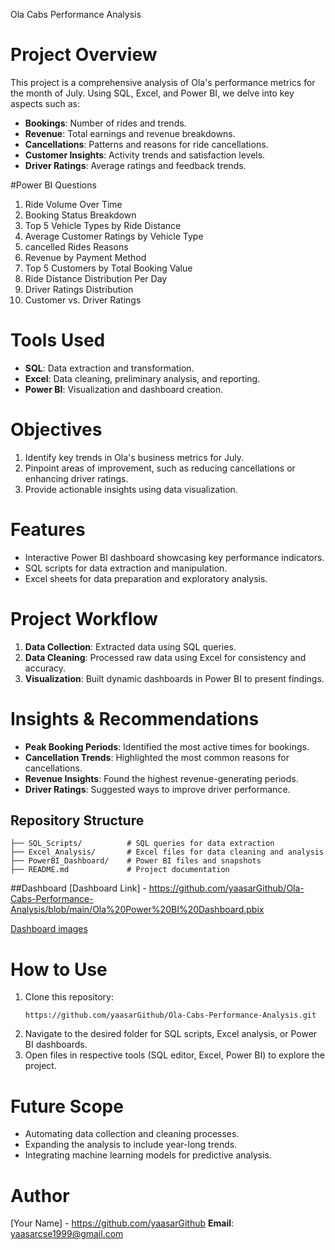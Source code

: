 Ola Cabs Performance Analysis

# Project Overview
This project is a comprehensive analysis of Ola's performance metrics for the month of July. Using SQL, Excel, and Power BI, we delve into key aspects such as:
- **Bookings**: Number of rides and trends.
- **Revenue**: Total earnings and revenue breakdowns.
- **Cancellations**: Patterns and reasons for ride cancellations.
- **Customer Insights**: Activity trends and satisfaction levels.
- **Driver Ratings**: Average ratings and feedback trends.

#Power BI Questions
1. Ride Volume Over Time
2. Booking Status Breakdown
3. Top 5 Vehicle Types by Ride Distance
4. Average Customer Ratings by Vehicle Type
5. cancelled Rides Reasons
6. Revenue by Payment Method
7. Top 5 Customers by Total Booking Value
8. Ride Distance Distribution Per Day
9. Driver Ratings Distribution
10. Customer vs. Driver Ratings

# Tools Used
- **SQL**: Data extraction and transformation.
- **Excel**: Data cleaning, preliminary analysis, and reporting.
- **Power BI**: Visualization and dashboard creation.

# Objectives
1. Identify key trends in Ola's business metrics for July.
2. Pinpoint areas of improvement, such as reducing cancellations or enhancing driver ratings.
3. Provide actionable insights using data visualization.

# Features
- Interactive Power BI dashboard showcasing key performance indicators.
- SQL scripts for data extraction and manipulation.
- Excel sheets for data preparation and exploratory analysis.

# Project Workflow
1. **Data Collection**: Extracted data using SQL queries.
2. **Data Cleaning**: Processed raw data using Excel for consistency and accuracy.
3. **Visualization**: Built dynamic dashboards in Power BI to present findings.

# Insights & Recommendations
- **Peak Booking Periods**: Identified the most active times for bookings.
- **Cancellation Trends**: Highlighted the most common reasons for cancellations.
- **Revenue Insights**: Found the highest revenue-generating periods.
- **Driver Ratings**: Suggested ways to improve driver performance.

## Repository Structure
```
├── SQL_Scripts/          # SQL queries for data extraction
├── Excel_Analysis/       # Excel files for data cleaning and analysis
├── PowerBI_Dashboard/    # Power BI files and snapshots
├── README.md             # Project documentation

```

##Dashboard 
[Dashboard Link] - https://github.com/yaasarGithub/Ola-Cabs-Performance-Analysis/blob/main/Ola%20Power%20BI%20Dashboard.pbix

[Dashboard images](https://github.com/user-attachments/assets/1dee7782-bfbb-4928-a484-40f87069dd68)

# How to Use
1. Clone this repository:
   ```
   https://github.com/yaasarGithub/Ola-Cabs-Performance-Analysis.git
   ```
2. Navigate to the desired folder for SQL scripts, Excel analysis, or Power BI dashboards.
3. Open files in respective tools (SQL editor, Excel, Power BI) to explore the project.

# Future Scope
- Automating data collection and cleaning processes.
- Expanding the analysis to include year-long trends.
- Integrating machine learning models for predictive analysis.

# Author
[Your Name] - https://github.com/yaasarGithub 
**Email**: yaasarcse1999@gmail.com
